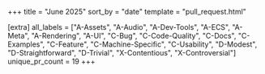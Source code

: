+++
title = "June 2025"
sort_by = "date"
template = "pull_request.html"

[extra]
all_labels = ["A-Assets", "A-Audio", "A-Dev-Tools", "A-ECS", "A-Meta", "A-Rendering", "A-UI", "C-Bug", "C-Code-Quality", "C-Docs", "C-Examples", "C-Feature", "C-Machine-Specific", "C-Usability", "D-Modest", "D-Straightforward", "D-Trivial", "X-Contentious", "X-Controversial"]
unique_pr_count = 19
+++
